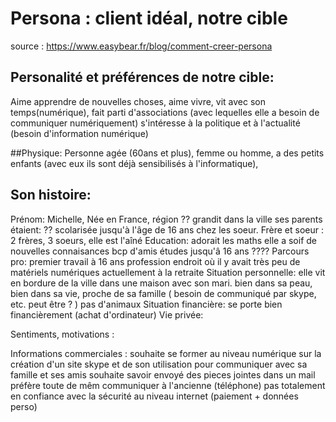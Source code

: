 # Persona : client idéal, notre cible
source : https://www.easybear.fr/blog/comment-creer-persona

## Personalité et préférences de notre cible:
Aime apprendre de nouvelles choses, 
aime vivre, 
vit avec son temps(numérique), 
fait parti d'associations (avec lequelles elle a besoin de communiquer numériquement)
s'intéresse à la politique et à l'actualité (besoin d'information numérique)

##Physique:
Personne agée (60ans et plus), 
femme ou homme, 
a des petits enfants (avec eux ils sont déjà sensibilisés à l'informatique),  

## Son histoire: 
Prénom: Michelle,
Née en France,
région ??
grandit dans la ville 
ses parents étaient: ??
scolarisée jusqu'à l'âge de 16 ans chez les soeur.
Frère et soeur : 2 frères, 3 soeurs, elle est l'aîné
Education:
  adorait les maths
  elle a soif de nouvelles connaisances
  bcp d'amis
  études jusqu'â 16 ans   ????
 Parcours pro:
  premier travail à 16 ans
  profession endroit où il y avait très peu de matériels numériques
  actuellement à la retraite
 Situation personnelle:
  elle vit en bordure de la ville dans une maison avec son mari.
  bien dans sa peau, bien dans sa vie,
  proche de sa famille ( besoin de communiqué par skype, etc. peut être ? )
  pas d'animaux
 Situation financière:
  se porte bien financièrement (achat d'ordinateur)
 Vie privée:
 
 Sentiments, motivations :
 
 Informations commerciales :
    souhaite se former au niveau numérique sur la création d'un site skype et de son utilisation pour communiquer avec sa famille et ses amis
    souhaite savoir envoyé des pieces jointes dans un mail 
    préfère toute de mêm communiquer à l'ancienne (téléphone)
    pas totalement en confiance avec la sécurité au niveau internet (paiement + données perso)
   

    
  

